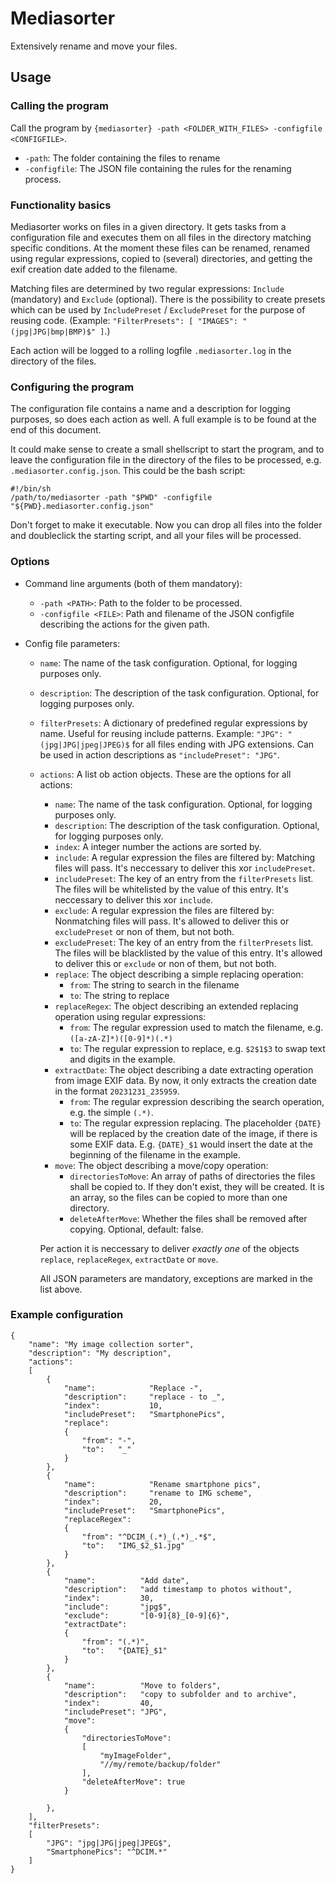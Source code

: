 # Mediasorter

Extensively rename and move your files.

## Usage

### Calling the program

Call the program by `{mediasorter} -path <FOLDER_WITH_FILES> -configfile <CONFIGFILE>`.
- `-path`: The folder containing the files to rename
- `-configfile`: The JSON file containing the rules for the renaming process.

### Functionality basics

Mediasorter works on files in a given directory. It gets tasks from a configuration file and executes them on all files in the directory matching specific conditions. At the moment these files can be renamed, renamed using regular expressions, copied to (several) directories, and getting the exif creation date added to the filename.

Matching files are determined by two regular expressions: `Include` (mandatory) and `Exclude` (optional). There is the possibility to create presets which can be used by `IncludePreset` / `ExcludePreset` for the purpose of reusing code. (Example: `"FilterPresets": [ "IMAGES": "(jpg|JPG|bmp|BMP)$" ]`.)

Each action will be logged to a rolling logfile `.mediasorter.log` in the directory of the files.

### Configuring the program

The configuration file contains a name and a description for logging purposes, so does each action as well. A full example is to be found at the end of this document.

It could make sense to create a small shellscript to start the program, and to leave the configuration file in the directory of the files to be processed, e.g. `.mediasorter.config.json`. This could be the bash script:

```
#!/bin/sh
/path/to/mediasorter -path "$PWD" -configfile "${PWD}.mediasorter.config.json"
```
Don't forget to make it executable. Now you can drop all files into the folder and doubleclick the starting script, and all your files will be processed.

### Options

- Command line arguments (both of them mandatory):
  - `-path <PATH>`: Path to the folder to be processed.
  - `-configfile <FILE>`: Path and filename of the JSON configfile describing the actions for the given path.

- Config file parameters:
  - `name`: The name of the task configuration. Optional, for logging purposes only.
  - `description`: The description of the task configuration. Optional, for logging purposes only.
  - `filterPresets`: A dictionary of predefined regular expressions by name. Useful for reusing include patterns. Example: `"JPG": "(jpg|JPG|jpeg|JPEG)$` for all files ending with JPG extensions. Can be used in action descriptions as `"includePreset": "JPG"`.
  - `actions`: A list ob action objects. These are the options for all actions:
    - `name`: The name of the task configuration. Optional, for logging purposes only.
	- `description`: The description of the task configuration. Optional, for logging purposes only.
	- `index`: A integer number the actions are sorted by.
	- `include`: A regular expression the files are filtered by: Matching files will pass. It's neccessary to deliver this xor `includePreset`.
	- `includePreset`: The key of an entry from the `filterPresets` list. The files will be whitelisted by the value of this entry. It's neccessary to deliver this xor `include`.
	- `exclude`: A regular expression the files are filtered by: Nonmatching files will pass. It's allowed to deliver this or `excludePreset` or non of them, but not both.
	- `excludePreset`: The key of an entry from the `filterPresets` list. The files will be blacklisted by the value of this entry. It's allowed to deliver this or `exclude` or non of them, but not both.
	- `replace`: The object describing a simple replacing operation:
	  - `from`: The string to search in the filename
	  - `to`: The string to replace
	- `replaceRegex`: The object describing an extended replacing operation using regular expressions:
	  - `from`: The regular expression used to match the filename, e.g. `([a-zA-Z]*)([0-9]*)(.*)`
	  - `to`: The regular expression to replace, e.g. `$2$1$3` to swap text and digits in the example.
	- `extractDate`: The object describing a date extracting operation from image EXIF data. By now, it only extracts the creation date in the format `20231231_235959`.
	  - `from`: The regular expression describing the search operation, e.g. the simple `(.*)`.
	  - `to`: The regular expression replacing. The placeholder `{DATE}` will be replaced by the creation date of the image, if there is some EXIF data. E.g. `{DATE}_$1` would insert the date at the beginning of the filename in the example.
	- `move`: The object describing a move/copy operation:
	  - `directoriesToMove`: An array of paths of directories the files shall be copied to. If they don't exist, they will be created. It is an array, so the files can be copied to more than one directory.
	  - `deleteAfterMove`: Whether the files shall be removed after copying. Optional, default: false.

    Per action it is neccessary to deliver *exactly one* of the objects `replace`, `replaceRegex`, `extractDate` or `move`.
	
	All JSON parameters are mandatory, exceptions are marked in the list above.


### Example configuration


```
{
	"name": "My image collection sorter",
	"description": "My description",
	"actions":
	[
		{
			"name":            "Replace -",
			"description":     "replace - to _",
			"index":           10,
			"includePreset":   "SmartphonePics",
			"replace": 
			{
				"from": "-",
				"to":   "_"
			}
		},
		{
			"name":            "Rename smartphone pics",
			"description":     "rename to IMG scheme",
			"index":           20,
			"includePreset":   "SmartphonePics",
			"replaceRegex": 
			{
				"from": "^DCIM_(.*)_(.*)_.*$",
				"to":   "IMG_$2_$1.jpg"
			}
		},
		{
			"name":          "Add date",
			"description":   "add timestamp to photos without",
			"index":         30,
			"include":       "jpg$",
			"exclude":       "[0-9]{8}_[0-9]{6}",
			"extractDate": 
			{
				"from": "(.*)",
				"to":   "{DATE}_$1"
			}
		},
		{
			"name":          "Move to folders",
			"description":   "copy to subfolder and to archive",
			"index":         40,
			"includePreset": "JPG",
			"move": 
			{
				"directoriesToMove": 
				[
					"myImageFolder",
					"//my/remote/backup/folder"
				],
				"deleteAfterMove": true
			}			
			
		},
	],	
	"filterPresets":
	[
		"JPG": "jpg|JPG|jpeg|JPEG$",
		"SmartphonePics": "^DCIM.*"
	]
}
```